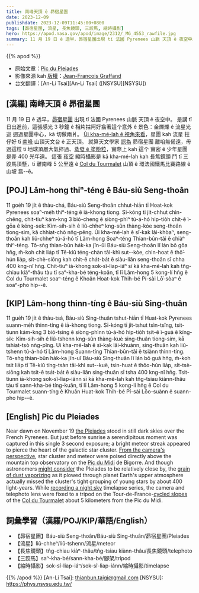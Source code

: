 ```yaml
---
title: 南峰天頂 ê 昴宿星團
date: 2023-12-09
publishdate: 2023-12-09T11:45:00+0800
tags: [昴宿星團, 流星, 長焦鏡頭, 三跤馬, 縮時攝影]
hero: https://apod.nasa.gov/apod/image/2312/_MG_4553_rawfile.jpg
summary: 11 月 19 日 ê 透早，昴宿星團出現 tī 法國 Pyrenees 山脈 天頂 ê 夜空中。
---
```


{{% apod %}}

- 原始文章：[Pic du Pleiades](https://apod.nasa.gov/apod/ap231209.html)
- 影像來源 kah [版權][copyright]：[Jean-Francois Graffand](https://www.facebook.com/EchoesPhotographie)
- 台文翻譯：[An-Li Tsai][An-Li Tsai] ([NSYSU][NSYSU])

## [漢羅] 南峰天頂 ê 昴宿星團
11 月 19 日 ê 透早，[昴宿星團][the Pleiades] 出現 tī 法國 Pyrenees 山脈 天頂 ê 夜空中。
是講 tī 日出進前，這張感光 3 秒鐘 ê 相片拄阿好翕著這个意外 ê 景色：金爍爍 ê 流星光巡 迵過星團中心，kā 切做兩爿。
[Ùi kha-mé-lah ê 視角來看][From the camera's perspective]，星團 kah 流星 拄仔好 tī [南峰][Pic du Midi] 山頂天文台 ê 正天頂。
就算天文學家 [認為][might consider] 昴宿星團 離咱無偌遠，毋過這粒 tī 地球頂層大氣捽過、[蒸發 ê 塗粉粒][grain of dust vaporizing]，實際上 kah 這个 實密 ê 少年星團 是差 400 光年遠。
這張 [夜空][recording a night sky] 縮時攝影是 kā kha-mé-lah kah 長焦鏡頭 鬥 tī 三跤馬頂懸，tī 離南峰 5 公里遠 ê [Col du Tourmalet][Col du Tourmalet] 山頂 ê 環法國鐵馬比賽路線 ê 山坡 翕--ê。

## [POJ] Lâm-hong thiⁿ-téng ê Báu-siù Seng-thoân
11 goe̍h 19 ji̍t ê thàu-chá, Báu-siù Seng-thoân chhut-hiān tī Hoat-kok Pyrenees soaⁿ-me̍h thiⁿ-téng ê iā-khong tiong.
Sī-kóng tī ji̍t-chhut chìn-chêng, chit-tiuⁿ kám-kng 3 bió-cheng ê siòng-phìⁿ tú-á-hó hip-tio̍h chit-ê ì-gōa ê kéng-sek: Kim-sih-sih ê liû-chheⁿ kng-sûn thàng-kòe seng-thoân tiong-sim, kā chhiat-chò nn̄g-pêng.
Ùi kha-mé-lah ê sī-kak lâi-khòaⁿ, seng-thoân kah liû-chheⁿ tú-á-hó tī Lâm-hong Soaⁿ-téng Thian-bûn-tâi ê chiàⁿ thiⁿ-téng.
Tō-sǹg thian-bûn ha̍k-ka jīn-ûi Báu-siù Seng-thoân lī lán bô gōa hn̄g, m̄-koh chit lia̍p tī Tē-kiû téng-chàn tāi-khì sut--kòe, chin-hoat ê thô͘-hún lia̍p, si̍t-chè-siōng kah chit-ê cha̍t-ba̍t ê siàu-liân seng-thoân sī chha 400 kng-nî hn̄g.
Chit-tiuⁿ iā-khong sok-sî-liap-iáⁿ sī kā kha-mé-lah kah tn̂g-chiau kiàⁿ-thâu tàu tī saⁿ-kha-bé téng-koân, tī lī Lâm-hong 5 kong-lí hn̄g ê Col du Tourmalet soaⁿ-téng ê Khoân Hoat-kok Thih-bé Pí-sài Lō͘-sòaⁿ ê soaⁿ-pho hip--ê.

## [KIP] Lâm-hong thinn-tíng ê Báu-siù Sing-thuân
11 gue̍h 19 ji̍t ê thàu-tsá, Báu-siù Sing-thuân tshut-hiān tī Huat-kok Pyrenees suann-me̍h thinn-tíng ê iā-khong tiong.
Sī-kóng tī ji̍t-tshut tsìn-tsîng, tsit-tiunn kám-kng 3 bió-tsing ê siòng-phìnn tú-á-hó hip-tio̍h tsit-ê ì-guā ê kíng-sik: Kim-sih-sih ê liû-tshenn kng-sûn thàng-kuè sing-thuân tiong-sim, kā tshiat-tsò nn̄g-pîng.
Uì kha-mé-lah ê sī-kak lâi-khuànn, sing-thuân kah liû-tshenn tú-á-hó tī Lâm-hong Suann-tíng Thian-bûn-tâi ê tsiànn thinn-tíng.
Tō-sǹg thian-bûn ha̍k-ka jīn-uî Báu-siù Sing-thuân lī lán bô guā hn̄g, m̄-koh tsit lia̍p tī Tē-kiû tíng-tsàn tāi-khì sut--kuè, tsin-huat ê thôo-hún lia̍p, si̍t-tsè-siōng kah tsit-ê tsa̍t-ba̍t ê siàu-liân sing-thuân sī tsha 400 kng-nî hn̄g.
Tsit-tiunn iā-khong sok-sî-liap-iánn sī kā kha-mé-lah kah tn̂g-tsiau kiànn-thâu tàu tī sann-kha-bé tíng-kuân, tī lī Lâm-hong 5 kong-lí hn̄g ê Col du Tourmalet suann-tíng ê Khuân Huat-kok Thih-bé Pí-sài Lōo-suànn ê suann-pho hip--ê.

## [English] Pic du Pleiades
Near dawn on November 19 [the Pleiades][the Pleiades] stood in still dark skies over the French Pyrenees.
But just before sunrise a serendipitous moment was captured in this single 3 second exposure; a bright meteor streak appeared to pierce the heart of the galactic star cluster.
[From the camera's perspective][From the camera's perspective], star cluster and meteor were poised directly above the mountain top observatory on the [Pic du Midi][Pic du Midi] de Bigorre.
And though astronomers [might consider][might consider] the Pleiades to be relatively close by, the [grain of dust vaporizing][grain of dust vaporizing] as it plowed through planet Earth's upper atmosphere actually missed the cluster's tight grouping of young stars by about 400 light-years.
While [recording a night sky][recording a night sky] timelapse series, the camera and telephoto lens were fixed to a tripod on the Tour-de-France-[cycled slopes][cycled slopes] of the [Col du Tourmalet][Col du Tourmalet] about 5 kilometers from the Pic du Midi.

## 詞彙學習（漢羅/POJ/KIP/華語/English）
- 【昴宿星團】Báu-siù Seng-thoân/Báu-siù Sing-thuân/昴宿星團/Pleiades
- 【流星】liû-chheⁿ/liû-tshenn/流星/meteor
- 【長焦鏡頭】tn̂g-chiau kiàⁿ-thâu/tn̂g-tsiau kiànn-thâu/長焦鏡頭/telephoto
- 【三跤馬】saⁿ-kha-bé/sann-kha-bé/腳架/tripod
- 【縮時攝影】sok-sî-liap-iáⁿ/sok-sî-liap-iánn/縮時攝影/timelapse

{{% /apod %}}
[An-Li Tsai]: thianbun.taigi@gmail.com
[NSYSU]: https://phys.nsysu.edu.tw/

[copyright]: https://apod.nasa.gov/apod/fap/lib/about_apod.html#srapply
[License]: https://creativecommons.org/licenses/by/3.0/

[the Pleiades]:https://apod.nasa.gov/apod/ap230105.html
[From the camera's perspective]:https://www.facebook.com/photo/?fbid=1235572967363002&set=a.677558839831087
[Pic du Midi]:https://apod.nasa.gov/apod/ap200307.html
[might consider]:https://www.cfa.harvard.edu/news/how-far-are-pleiades-really
[grain of dust vaporizing]:https://science.nasa.gov/solar-system/meteors-meteorites/geminids/
[recording a night sky]:http://www.echosduciel.fr/
[cycled slopes]:https://apod.nasa.gov/apod/ap201002.html
[Col du Tourmalet]:https://en.wikipedia.org/wiki/Col_du_Tourmalet#Tour_de_France
